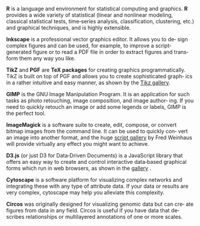 **R** is a language and environment for statistical computing and graphics.
**R** provides a wide variety of statistical (linear and nonlinear modeling,
classical statistical tests, time‐series analysis, classification, clustering,
etc.) and graphical techniques, and is highly extensible.

**Inkscape** is a professional vector graphics editor. It allows you to de‐
sign complex figures and can be used, for example, to improve a script‐
generated figure or to read a PDF file in order to extract figures and trans‐
form them any way you like.

**TikZ** and **PGF** are **TeX packages** for creating graphics programmatically.
TikZ is built on top of PGF and allows you to create sophisticated graph‐
ics in a rather intuitive and easy manner, as shown by the [Tikz gallery](https://texample.net/tikz/examples/all/).

**GIMP** is the GNU Image Manipulation Program. It is an application for
such tasks as photo retouching, image composition, and image author‐
ing. If you need to quickly retouch an image or add some legends or
labels, GIMP is the perfect tool.

**ImageMagick** is a software suite to create, edit, compose, or convert
bitmap images from the command line. It can be used to quickly con‐
vert an image into another format, and the huge [script gallery](http://www.fmwconcepts.com/imagemagick/index.php) by Fred
Weinhaus will provide virtually any effect you might want to achieve.

**D3.js** (or just D3 for Data‐Driven Documents) is a JavaScript library that
offers an easy way to create and control interactive data‐based graphical
forms which run in web browsers, as shown in the [gallery](https://github.com/d3/d3) .

**Cytoscape** is a software platform for visualizing complex networks and
integrating these with any type of attribute data. If your data or results
are very complex, cytoscape may help you alleviate this complexity.

**Circos** was originally designed for visualizing genomic data but can cre‐
ate figures from data in any field. Circos is useful if you have data that de‐
scribes relationships or multilayered annotations of one or more scales.